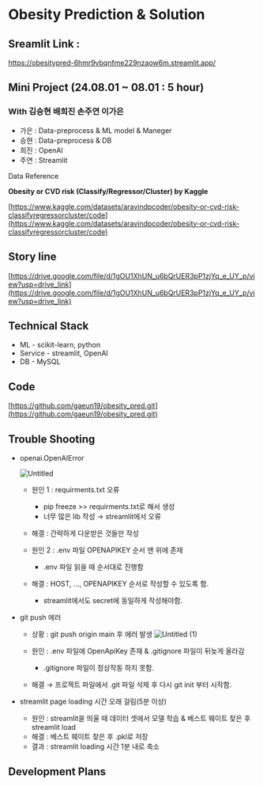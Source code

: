 # Obesity Prediction & Solution

## Sreamlit Link :

https://obesitypred-6hmr9vbqnfme229nzaow6m.streamlit.app/

## Mini Project (24.08.01 ~ 08.01 : 5 hour)

### With 김승현 배희진 손주연 이가은

- 가은 : Data-preprocess & ML model & Maneger
- 승현 : Data-preprocess & DB
- 희진 : OpenAI
- 주연 : Streamlit

Data Reference

**Obesity or CVD risk (Classify/Regressor/Cluster) by Kaggle**

[https://www.kaggle.com/datasets/aravindpcoder/obesity-or-cvd-risk-classifyregressorcluster/code](https://www.kaggle.com/datasets/aravindpcoder/obesity-or-cvd-risk-classifyregressorcluster/code)

## Story line

[https://drive.google.com/file/d/1gOU1XhUN_u6bQrUER3pP1zjYq_e_UY_p/view?usp=drive_link](https://drive.google.com/file/d/1gOU1XhUN_u6bQrUER3pP1zjYq_e_UY_p/view?usp=drive_link)

## Technical Stack

- ML - scikit-learn, python
- Service - streamlit, OpenAI
- DB - MySQL

## Code

[https://github.com/gaeun19/obesity_pred.git](https://github.com/gaeun19/obesity_pred.git)

## Trouble Shooting

- openai.OpenAIError
    
    ![Untitled](https://github.com/user-attachments/assets/3cca41f9-1c4e-418b-885e-acee450b838f)

    
    - 원인 1 : requirments.txt 오류
        - pip freeze >> requirments.txt로 해서 생성
        - 너무 많은 lib 작성 → streamlit에서 오류
    - 해결 : 간략하게 다운받은 것들만 작성
    
    - 원인 2 : .env 파일 OPENAPIKEY  순서 맨 위에 존재
        - .env 파일 읽을 때 순서대로 진행함
    - 해결 :  HOST, …, OPENAPIKEY 순서로 작성할 수 있도록 함.
        - streamlit에서도 secret에 동일하게 작성해야함.
    
- git push 에러
    - 상황 : git push origin main 후 에러 발생
        ![Untitled (1)](https://github.com/user-attachments/assets/1c54b15f-ad6d-4818-a03d-69582c34b0e4)
        
    - 원인 : .env 파일에 OpenApiKey 존재 & .gitignore 파일이 뒤늦게 올라감
        - .gitignore 파일이 정상작동 하지 못함.
    - 해결 → 프로젝트 파일에서 .git 파일 삭제 후 다시 git init 부터 시작함.
- streamlit page loading 시간 오래 걸림(5분 이상)
    - 원인 : streamlit을 띄울 때 데이터 셋에서 모델 학습 & 베스트 웨이트 찾은 후 streamlit load
    - 해결 : 베스트 웨이트 찾은 후 .pkl로 저장
    - 결과 :  streamlit loading 시간 1분 내로 축소

## **Development Plans**

